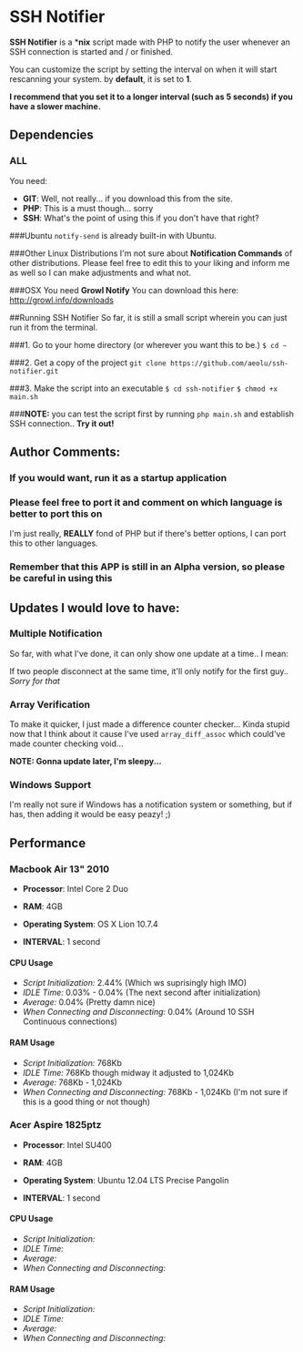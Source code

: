 # SSH Notifier

**SSH Notifier** is a ***nix** script made with PHP to notify the user whenever an SSH connection is started and / or finished.

You can customize the script by setting the interval on when it will start rescanning your system. by **default**, it is set to **1**.  

**I recommend that you set it to a longer interval (such as 5 seconds) if you have a slower machine.**

## Dependencies

### ALL

You need:

 * **GIT**: Well, not really... if you download this from the site.
 * **PHP**: This is a must though... sorry
 * **SSH**: What's the point of using this if you don't have that right?

###Ubuntu
`notify-send` is already built-in with Ubuntu.

###Other Linux Distributions
I'm not sure about **Notification Commands** of other distributions. Please feel free to edit this to your liking and inform me as well so I can make adjustments and what not.

###OSX
You need  **Growl Notify** You can download this here: http://growl.info/downloads


##Running SSH Notifier
So far, it is still a small script wherein you can just run it from the terminal.

###1. Go to your home directory (or wherever you want this to be.)
 `$ cd ~`

###2. Get a copy of the project
`git clone https://github.com/aeolu/ssh-notifier.git`

###3. Make the script into an executable
`$ cd ssh-notifier`
`$ chmod +x main.sh`

###**NOTE:** you can test the script first by running `php main.sh` and establish SSH connection.. **Try it out!**

## Author Comments:

### If you would want, run it as a startup application

### Please feel free to port it and comment on which language is better to port this on
I'm just really, **REALLY** fond of PHP but if there's better options, I can port this to other languages.

### Remember that this APP is still in an Alpha version, so please be careful in using this

## Updates I would love to have:

### Multiple Notification
So far, with what I've done, it can only show one update at a time.. I mean:

If two people disconnect at the same time, it'll only notify for the first guy.. *Sorry for that*

### Array Verification
To make it quicker, I just made a difference counter checker... Kinda stupid now that I think about it cause I've used `array_diff_assoc` which could've made counter checking void...

**NOTE: Gonna update later, I'm sleepy...**

### Windows Support
I'm really not sure if Windows has a notification system or something, but if has, then adding it would be easy peazy! ;)


## Performance

### Macbook Air 13" 2010

 * **Processor**: Intel Core 2 Duo
 * **RAM**: 4GB
 * **Operating System**: OS X Lion 10.7.4

 * **INTERVAL**: 1 second

#### CPU Usage

  * *Script Initialization:* 2.44% (Which ws suprisingly high IMO)
  * *IDLE Time:* 0.03% - 0.04% (The next second after initialization)
  * *Average:* 0.04% (Pretty damn nice)
  * *When Connecting and Disconnecting:* 0.04% (Around 10 SSH Continuous connections)

#### RAM Usage

  * *Script Initialization:* 768Kb
  * *IDLE Time:* 768Kb though midway it adjusted to 1,024Kb
  * *Average:* 768Kb - 1,024Kb
  * *When Connecting and Disconnecting:* 768Kb - 1,024Kb (I'm not sure if this is a good thing or not though)

### Acer Aspire 1825ptz

 * **Processor**: Intel SU400
 * **RAM**: 4GB
 * **Operating System**: Ubuntu 12.04 LTS Precise Pangolin

 * **INTERVAL**: 1 second

#### CPU Usage

  * *Script Initialization:*
  * *IDLE Time:*
  * *Average:*
  * *When Connecting and Disconnecting:*

#### RAM Usage

  * *Script Initialization:*
  * *IDLE Time:*
  * *Average:*
  * *When Connecting and Disconnecting:*
